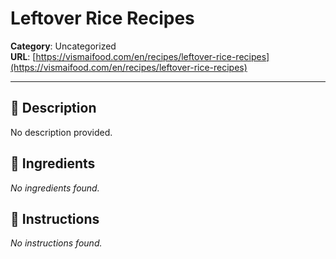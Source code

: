 # Leftover Rice Recipes

**Category**: Uncategorized  
**URL**: [https://vismaifood.com/en/recipes/leftover-rice-recipes](https://vismaifood.com/en/recipes/leftover-rice-recipes)  


---

## 📝 Description
No description provided.



## 🧂 Ingredients
*No ingredients found.*

## 🍳 Instructions
*No instructions found.*


